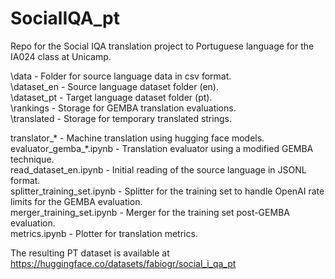 # SocialIQA_pt
Repo for the Social IQA translation project to Portuguese language for the IA024 class at Unicamp.  

\data           - Folder for source language data in csv format.  
\dataset_en     - Source language dataset folder (en).    
\dataset_pt     - Target language dataset folder (pt).    
\rankings       - Storage for GEMBA translation evaluations.  
\translated     - Storage for temporary translated strings.  

translator_*                - Machine translation using hugging face models.  
evaluator_gemba_*.ipynb     - Translation evaluator using a modified GEMBA technique.  
read_dataset_en.ipynb       - Initial reading of the source language in JSONL format.  
splitter_training_set.ipynb - Splitter for the training set to handle OpenAI rate limits for the GEMBA evaluation.  
merger_training_set.ipynb   - Merger for the training set post-GEMBA evaluation.  
metrics.ipynb               - Plotter for translation metrics.  

The resulting PT dataset is available at https://huggingface.co/datasets/fabiogr/social_i_qa_pt
